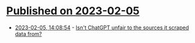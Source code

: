 # [Published on 2023-02-05](index.md)

* [2023-02-05, 14:08:54](https://news.ycombinator.com/item?id=34664998) - [Isn't ChatGPT unfair to the sources it scraped data from?](https://news.ycombinator.com/item?id=34664998)
